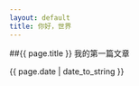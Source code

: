 ```yaml
---
layout: default
title: 你好，世界
---
```

##{{ page.title }}
我的第一篇文章
<p>{{ page.date | date_to_string }}</p>
